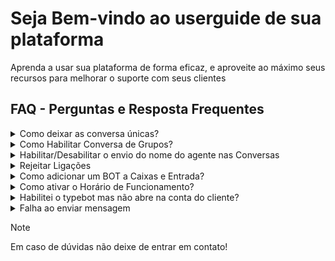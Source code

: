 # Seja Bem-vindo ao userguide de sua plataforma
Aprenda a usar sua plataforma de forma eficaz, e aproveite ao máximo seus recursos para melhorar o suporte com seus clientes

## FAQ - Perguntas e Resposta Frequentes

<details>
<summary>Como deixar as conversa únicas?</summary>
  Clque em →Configurações . Vá até →Caixas de Entrada →Configurações, escolha a aba →WhatsApp, feito isso só marca a opção →Conversa Única
</details>

<details>
<summary>Como Habilitar Conversa de Grupos?</summary>
  Clque em →Configurações. Vá até →Caixas de Entrada →Configurações*, escolha a aba →WhatsApp, feito isso só marca a opção →Habilitar Grupos
</details>

<details>
<summary>Habilitar/Desabilitar o envio do nome do agente nas Conversas</summary>
  Clque em →Configurações. Vá até →Caixas de Entrada →Configurações**, escolha a aba →WhatsApp. feito isso só marca a opção →Enviar nome do Agente ou deixar desmarcado para não enviar o nome!
</details>

<details>
<summary>Rejeitar Ligações</summary>
  Clque em →Configurações. Vá até Caixas de Entrada →Configurações, escolha a aba →WhatsApp. feito isso só marca a opção →Rejeitar Ligação ou deixar desmarcado para receber ligações!
</details>

<details>
<summary>Como adicionar um BOT a Caixas e Entrada?</summary>
  Clque em →Configurações. Vá até →Caixas de Entrada →Configurações, escolha a aba →Configurações do BOT. 
  No campo Selecione um robô de agente, escolhe um dos BOTs criados para ativar na Caixa de Entrada.
</details>

<details>
<summary>Como ativar o Horário de Funcionamento?</summary>
  Clque em →Configurações. Vá até →Caixas de Entrada →Configurações, escolha a aba →Horário de Atendimento. 
  No campo: Definir a sua disponibilidade, marque a caixa de seleção. Em seguida vai sugir uma lista para defenir sua configuração de horário de atendimento para cada dia da semana.
</details>

<details>
<summary>Habilitei o typebot mas não abre na conta do cliente?</summary>
  Se você habilitou o typebot na conta do seu cliente, e ele não está abrindo. Segue algumas questões antes de chamar o suporte:</br>
  
  1. Você está logando com um usuário que é super_admin;</br>
  2. O typebot não está habilitado na conta. Confira se a opção →typebot_bots está ativado na conta pelo painel super_admin.
</details>

<details>
<summary>Falha ao enviar mensagem</summary>
  Tentou enviar mensagem e não chegou ao destinatário, segue possivéis causas:

  1. Número desconectado. Você verá uma mensagem que o número está desconectado;</br>
  2. Envio para um contato inválido. Exemplos de um contato inválido:</br>
  - Contato com o campo de e-mail preenchido;
  - Campo do indentificador (identifier) no formato errado;
</details>

> [!NOTE]
> Em caso de dúvidas não deixe de entrar em contato!

